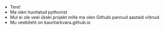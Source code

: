 - Tere!
- Ma olen huvitatud pythonist
- Mul ei ole veel ükski projekt mille ma olen Githubi pannud aastaid võtnud
- Mu veebileht on kauritarkvara.github.io

